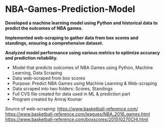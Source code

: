 # NBA-Games-Prediction-Model
**Developed a machine learning model using Python and historical data to predict the outcomes of NBA games.**

**Implemented web-scraping to gather data from box scores and standings, ensuring a comprehensive dataset.**

**Analyzed model performance using various metrics to optimize accuracy and prediction reliability.**


- Model that predicts outcomes of NBA Games using Python, Machine Learning, Data Scraping
- Data web-scraped from box scores
- Purpose: Predict NBA Games using Machine Learning & Web-scraping
- Data scraped into two folders: Scores, Standings
- Full CVS file created for data used in ML & prediction part
- Program created by Amraj Koonar

  
Source of web-scraping: 
https://www.basketball-reference.com/
https://www.basketball-reference.com/leagues/NBA_2016_games.html
https://www.basketball-reference.com/boxscores/201510270CHI.html
